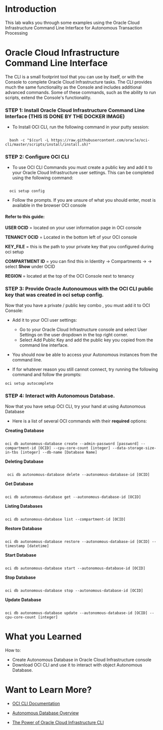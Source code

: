 
# Introduction

This lab walks you through some examples using the Oracle Cloud Infrastructure Command Line Interface for Autonomous Transaction Processing

# Oracle Cloud Infrastructure Command Line Interface

The CLI is a small footprint tool that you can use by itself, or with the Console to complete Oracle Cloud Infrastructure tasks. The CLI provides much the same functionality as the Console and includes additional advanced commands. Some of these commands, such as the ability to run scripts, extend the Console's functionality.

### **STEP 1**: Install Oracle Cloud Infrastructure Command Line Interface (THIS IS DONE BY THE DOCKER IMAGE)


-	To Install OCI CLI, run the following command in your putty session:

```

  bash -c "$(curl -L https://raw.githubusercontent.com/oracle/oci-cli/master/scripts/install/install.sh)"

```

### **STEP 2**: Configure OCI CLI

-	To use OCI CLI Commands you must create a public key and add it to your Oracle Cloud Infrastructure user settings. This can be completed using the following command:

```

  oci setup config

```

- Follow the prompts. If you are unsure of what you should enter, most is available in the browser OCI console

#### Refer to this guide:

**USER OCID** = located on your user information page in OCI console

**TENANCY OCID** = Located in the bottom left of your OCI console

**KEY_FILE** = this is the path to your private key that you configured during oci setup

**COMPARTMENT ID** = you can find this in Identity -> Compartments -> <your-compartment> -> select **Show** under OCID

**REGION** = located at the top of the OCI Console next to tenancy


### **STEP 3**: Provide Oracle Autonoumous with the OCI CLI public key that was created in oci setup config.

Now that you have a private / public key combo , you must add it to OCI Console:

- Add it to your OCI user settings:
  - Go to your Oracle Cloud Infrastructure console and select User Settings on the user dropdown in the top right corner.
  - Select Add Public Key and add the public key you copied from the command line interface.
- You should now be able to access your Autonomous instances from the command line.

- If for whatever reason you still cannot connect, try running the following command and follow the prompts:

```
oci setup autocomplete
```


### **STEP 4**: Interact with Autonomous Database.

Now that you have setup OCI CLI, try your hand at using Autonomous Database


-	Here is a list of several OCI commands with their **required** options:

**Creating Database**
```

oci db autonomous-database create --admin-password [password] --compartment-id [OCID] --cpu-core-count [integer] --data-storage-size-in-tbs [integer] --db-name [Database Name]

```

**Deleting Database**
```

 oci db autonomous-database delete --autonomous-database-id [OCID]

```

**Get Database**
```

oci db autonomous-database get --autonomous-database-id [OCID]

```

**Listing Databases**
```

oci db autonomous-database list --compartment-id [OCID]

```

**Restore Database**
```

oci db autonomous-database restore --autonomous-database-id [OCID] --timestamp [datetime]

```

**Start Database**
```

oci db autonomous-database start --autonomous-database-id [OCID]

```

**Stop Database**
```

oci db autonomous-database stop --autonomous-database-id [OCID]

```

**Update Database**
```

oci db autonomous-database update --autonomous-database-id [OCID] --cpu-core-count [integer]

```


# What you Learned

How to:
-	Create Autonomous Database in Oracle Cloud Infrastructure console
-	Download OCI CLI and use it to interact with object Autonomous Database.


# Want to Learn More?

- [OCI CLI Documentation](https://raw.githubusercontent.com/oracle/oci-cli/master/tests/output/inline_help_dump.txt)

- [Autonomous Database Overview](https://docs.cloud.oracle.com/iaas/tools/oci-cli/latest/oci_cli_docs/cmdref/db/autonomous-database.html)

- [The Power of Oracle Cloud Infrastructure CLI](https://docs.us-phoenix-1.oraclecloud.com/Content/API/Concepts/cliconcepts.htm)
